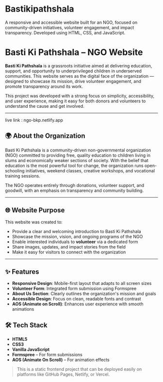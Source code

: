 # Bastikipathshala
A responsive and accessible website built for an NGO, focused on community-driven initiatives, volunteer engagement, and impact transparency. Developed using HTML, CSS, and JavaScript.
# Basti Ki Pathshala – NGO Website

**Basti Ki Pathshala** is a grassroots initiative aimed at delivering education, support, and opportunity to underprivileged children in underserved communities. This website serves as the digital face of the organization — designed to showcase its mission, drive volunteer engagement, and promote transparency around its work.

This project was developed with a strong focus on simplicity, accessibility, and user experience, making it easy for both donors and volunteers to understand the cause and get involved.

---


live link : ngo-bkp.netlify.app


## 🌍 About the Organization

Basti Ki Pathshala is a community-driven non-governmental organization (NGO) committed to providing free, quality education to children living in slums and economically weaker sections of society. With the belief that education is the most powerful tool for change, the organization runs open-schooling initiatives, weekend classes, creative workshops, and vocational training sessions.

The NGO operates entirely through donations, volunteer support, and goodwill, with an emphasis on transparency and community building.

---

## 🌐 Website Purpose

This website was created to:

- Provide a clear and welcoming introduction to Basti Ki Pathshala
- Showcase the mission, vision, and ongoing programs of the NGO
- Enable interested individuals to **volunteer** via a dedicated form
- Share images, updates, and impact stories from the field
- Make it easy for visitors to connect with the organization

---

## ✨ Features

- **Responsive Design**: Mobile-first layout that adapts to all screen sizes
- **Volunteer Form**: Integrated form submission using Formspree
- **About Us Section**: Clearly outlines the organization's mission and goals
- **Accessible Design**: Focus on clean, readable fonts and contrast
- **AOS (Animate on Scroll)**: Enhances user experience with smooth animations




## 🛠️ Tech Stack

- **HTML5**
- **CSS3**
- **Vanilla JavaScript**
- **Formspree** – For form submissions
- **AOS (Animate On Scroll)** – For animation effects

> This is a static frontend project that can be deployed easily on platforms like GitHub Pages, Netlify, or Vercel.





